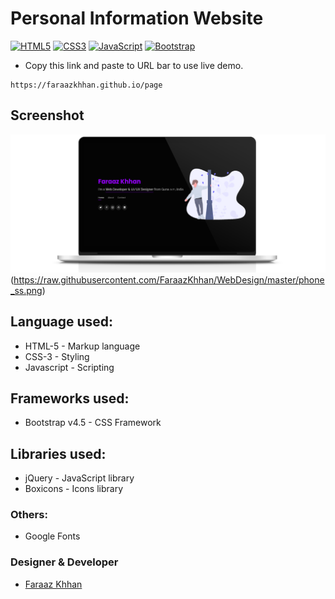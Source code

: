 # Personal Information Website
[![HTML5](https://img.shields.io/badge/HTML5-Markup-green)](https://en.wikipedia.org/wiki/HTML5)
[![CSS3](https://img.shields.io/badge/CSS--3-styling-orange)](https://en.wikipedia.org/wiki/Cascading_Style_Sheets)
[![JavaScript](https://img.shields.io/badge/JavaScript-client--side--scripting-blue)](https://en.wikipedia.org/wiki/JavaScript)
[![Bootstrap](https://img.shields.io/badge/Bootstrap-v4.5.0-%238742f5)](https://www.getbootstrap.com)


* Copy this link and paste to URL bar to use live demo.
```
https://faraazkhhan.github.io/page
```

## Screenshot
![Personal Information Website by FaraazKhhan](https://raw.githubusercontent.com/FaraazKhhan/WebDesign/master/desktop_ss.png)(https://raw.githubusercontent.com/FaraazKhhan/WebDesign/master/phone_ss.png)

## Language used:
* HTML-5 - Markup language
* CSS-3 - Styling
* Javascript - Scripting 

## Frameworks used:
* Bootstrap v4.5 - CSS Framework

## Libraries used:
* jQuery - JavaScript library
* Boxicons - Icons library

### Others:
* Google Fonts

### Designer & Developer
* [Faraaz Khhan](https://www.instagram.com/superfaraaz) 
